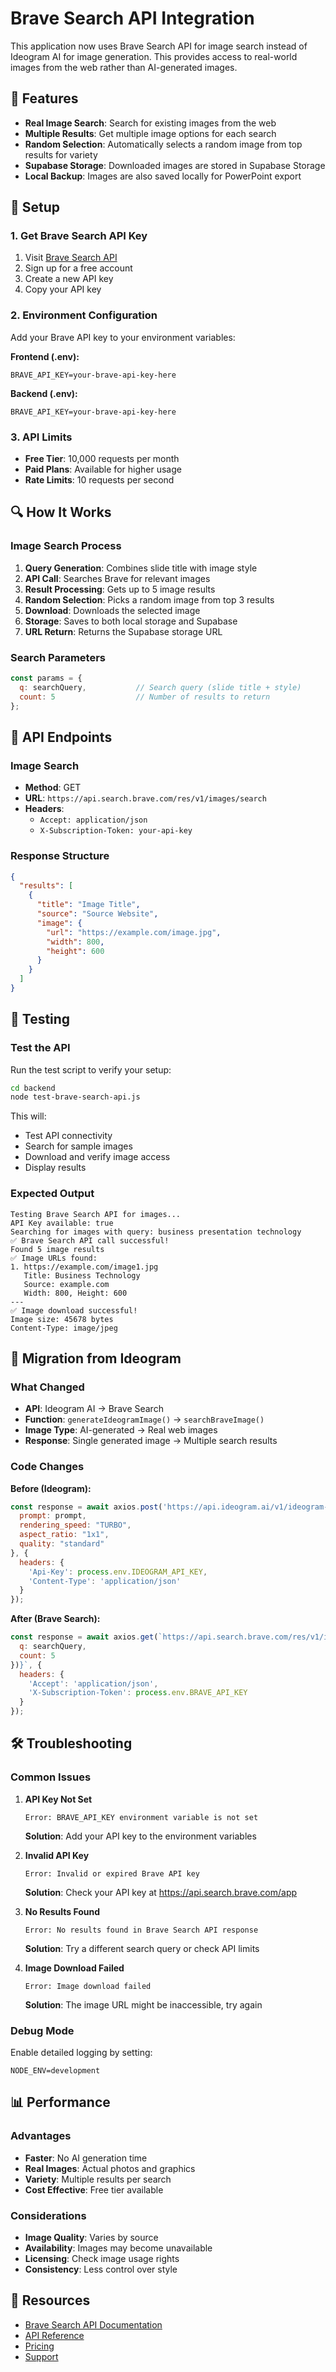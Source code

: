 # Brave Search API Integration

This application now uses Brave Search API for image search instead of Ideogram AI for image generation. This provides access to real-world images from the web rather than AI-generated images.

## 🚀 Features

- **Real Image Search**: Search for existing images from the web
- **Multiple Results**: Get multiple image options for each search
- **Random Selection**: Automatically selects a random image from top results for variety
- **Supabase Storage**: Downloaded images are stored in Supabase Storage
- **Local Backup**: Images are also saved locally for PowerPoint export

## 🔧 Setup

### 1. Get Brave Search API Key

1. Visit [Brave Search API](https://api.search.brave.com/app)
2. Sign up for a free account
3. Create a new API key
4. Copy your API key

### 2. Environment Configuration

Add your Brave API key to your environment variables:

**Frontend (.env):**
```env
BRAVE_API_KEY=your-brave-api-key-here
```

**Backend (.env):**
```env
BRAVE_API_KEY=your-brave-api-key-here
```

### 3. API Limits

- **Free Tier**: 10,000 requests per month
- **Paid Plans**: Available for higher usage
- **Rate Limits**: 10 requests per second

## 🔍 How It Works

### Image Search Process

1. **Query Generation**: Combines slide title with image style
2. **API Call**: Searches Brave for relevant images
3. **Result Processing**: Gets up to 5 image results
4. **Random Selection**: Picks a random image from top 3 results
5. **Download**: Downloads the selected image
6. **Storage**: Saves to both local storage and Supabase
7. **URL Return**: Returns the Supabase storage URL

### Search Parameters

```javascript
const params = {
  q: searchQuery,           // Search query (slide title + style)
  count: 5                  // Number of results to return
};
```

## 📡 API Endpoints

### Image Search
- **Method**: GET
- **URL**: `https://api.search.brave.com/res/v1/images/search`
- **Headers**: 
  - `Accept: application/json`
  - `X-Subscription-Token: your-api-key`

### Response Structure

```json
{
  "results": [
    {
      "title": "Image Title",
      "source": "Source Website",
      "image": {
        "url": "https://example.com/image.jpg",
        "width": 800,
        "height": 600
      }
    }
  ]
}
```

## 🧪 Testing

### Test the API

Run the test script to verify your setup:

```bash
cd backend
node test-brave-search-api.js
```

This will:
- Test API connectivity
- Search for sample images
- Download and verify image access
- Display results

### Expected Output

```
Testing Brave Search API for images...
API Key available: true
Searching for images with query: business presentation technology
✅ Brave Search API call successful!
Found 5 image results
✅ Image URLs found:
1. https://example.com/image1.jpg
   Title: Business Technology
   Source: example.com
   Width: 800, Height: 600
---
✅ Image download successful!
Image size: 45678 bytes
Content-Type: image/jpeg
```

## 🔄 Migration from Ideogram

### What Changed

- **API**: Ideogram AI → Brave Search
- **Function**: `generateIdeogramImage()` → `searchBraveImage()`
- **Image Type**: AI-generated → Real web images
- **Response**: Single generated image → Multiple search results

### Code Changes

**Before (Ideogram):**
```javascript
const response = await axios.post('https://api.ideogram.ai/v1/ideogram-v3/generate', {
  prompt: prompt,
  rendering_speed: "TURBO",
  aspect_ratio: "1x1",
  quality: "standard"
}, {
  headers: {
    'Api-Key': process.env.IDEOGRAM_API_KEY,
    'Content-Type': 'application/json'
  }
});
```

**After (Brave Search):**
```javascript
const response = await axios.get(`https://api.search.brave.com/res/v1/images/search?${new URLSearchParams({
  q: searchQuery,
  count: 5
})}`, {
  headers: {
    'Accept': 'application/json',
    'X-Subscription-Token': process.env.BRAVE_API_KEY
  }
});
```

## 🛠️ Troubleshooting

### Common Issues

1. **API Key Not Set**
   ```
   Error: BRAVE_API_KEY environment variable is not set
   ```
   **Solution**: Add your API key to the environment variables

2. **Invalid API Key**
   ```
   Error: Invalid or expired Brave API key
   ```
   **Solution**: Check your API key at https://api.search.brave.com/app

3. **No Results Found**
   ```
   Error: No results found in Brave Search API response
   ```
   **Solution**: Try a different search query or check API limits

4. **Image Download Failed**
   ```
   Error: Image download failed
   ```
   **Solution**: The image URL might be inaccessible, try again

### Debug Mode

Enable detailed logging by setting:
```env
NODE_ENV=development
```

## 📊 Performance

### Advantages

- **Faster**: No AI generation time
- **Real Images**: Actual photos and graphics
- **Variety**: Multiple results per search
- **Cost Effective**: Free tier available

### Considerations

- **Image Quality**: Varies by source
- **Availability**: Images may become unavailable
- **Licensing**: Check image usage rights
- **Consistency**: Less control over style

## 🔗 Resources

- [Brave Search API Documentation](https://api.search.brave.com/app)
- [API Reference](https://api.search.brave.com/res/v1/images/search)
- [Pricing](https://api.search.brave.com/app/dashboard)
- [Support](https://support.brave.com/)
